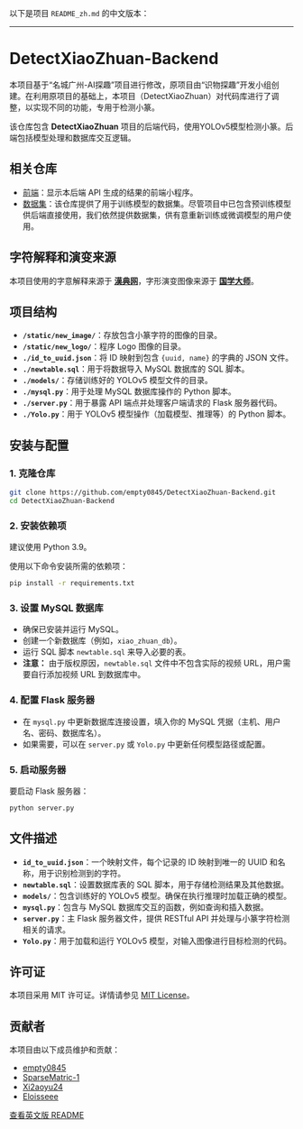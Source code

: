 以下是项目 `README_zh.md` 的中文版本：

---

# **DetectXiaoZhuan-Backend**

本项目基于“名城广州-AI探趣”项目进行修改，原项目由“识物探趣”开发小组创建。在利用原项目的基础上，本项目（DetectXiaoZhuan）对代码库进行了调整，以实现不同的功能，专用于检测小篆。

该仓库包含 **DetectXiaoZhuan** 项目的后端代码，使用YOLOv5模型检测小篆。后端包括模型处理和数据库交互逻辑。

## 相关仓库

- [前端](https://github.com/empty0845/DetectXiaoZhuan-WeChat.git)：显示本后端 API 生成的结果的前端小程序。
- [数据集](https://github.com/empty0845/DetectXiaoZhuan-Dataset.git)：该仓库提供了用于训练模型的数据集。尽管项目中已包含预训练模型供后端直接使用，我们依然提供数据集，供有意重新训练或微调模型的用户使用。

## 字符解释和演变来源
本项目使用的字意解释来源于 **[漢典网](https://www.zdic.net/)**，字形演变图像来源于 **[国学大师](https://www.guoxuedashi.net/)**。

## **项目结构**

- **`/static/new_image/`**：存放包含小篆字符的图像的目录。
- **`/static/new_logo/`**：程序 Logo 图像的目录。
- **`./id_to_uuid.json`**：将 ID 映射到包含 `{uuid, name}` 的字典的 JSON 文件。
- **`./newtable.sql`**：用于将数据导入 MySQL 数据库的 SQL 脚本。
- **`./models/`**：存储训练好的 YOLOv5 模型文件的目录。
- **`./mysql.py`**：用于处理 MySQL 数据库操作的 Python 脚本。
- **`./server.py`**：用于暴露 API 端点并处理客户端请求的 Flask 服务器代码。
- **`./Yolo.py`**：用于 YOLOv5 模型操作（加载模型、推理等）的 Python 脚本。

## **安装与配置**

### 1. **克隆仓库**
```bash
git clone https://github.com/empty0845/DetectXiaoZhuan-Backend.git
cd DetectXiaoZhuan-Backend
```

### 2. **安装依赖项**
建议使用 Python 3.9。

使用以下命令安装所需的依赖项：

```bash
pip install -r requirements.txt
```

### 3. **设置 MySQL 数据库**
- 确保已安装并运行 MySQL。
- 创建一个新数据库（例如，`xiao_zhuan_db`）。
- 运行 SQL 脚本 `newtable.sql` 来导入必要的表。
- **注意：** 由于版权原因，`newtable.sql` 文件中不包含实际的视频 URL，用户需要自行添加视频 URL 到数据库中。

### 4. **配置 Flask 服务器**
- 在 `mysql.py` 中更新数据库连接设置，填入你的 MySQL 凭据（主机、用户名、密码、数据库名）。
- 如果需要，可以在 `server.py` 或 `Yolo.py` 中更新任何模型路径或配置。

### 5. **启动服务器**
要启动 Flask 服务器：

```bash
python server.py
```

## **文件描述**

- **`id_to_uuid.json`**：一个映射文件，每个记录的 ID 映射到唯一的 UUID 和名称，用于识别检测到的字符。
- **`newtable.sql`**：设置数据库表的 SQL 脚本，用于存储检测结果及其他数据。
- **`models/`**：包含训练好的 YOLOv5 模型。确保在执行推理时加载正确的模型。
- **`mysql.py`**：包含与 MySQL 数据库交互的函数，例如查询和插入数据。
- **`server.py`**：主 Flask 服务器文件，提供 RESTful API 并处理与小篆字符检测相关的请求。
- **`Yolo.py`**：用于加载和运行 YOLOv5 模型，对输入图像进行目标检测的代码。

## **许可证**

本项目采用 MIT 许可证。详情请参见 [MIT License](https://opensource.org/licenses/MIT)。

## 贡献者

本项目由以下成员维护和贡献：

- [empty0845](https://github.com/empty0845)
- [SparseMatric-1](https://github.com/SparseMatric-1)
- [Xi2aoyu24](https://github.com/Xi2aoyu24)
- [Eloisseee](https://github.com/Eloisseee)

[查看英文版 README](README.md)